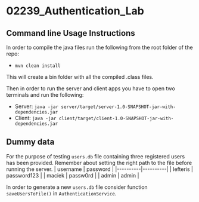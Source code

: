 # 02239_Authentication_Lab

## Command line Usage Instructions
In order to compile the java files run the following from the root folder of the repo:
* `mvn clean install`

This will create a bin folder with all the compiled .class files.

Then in order to run the server and client apps you have to open two terminals and run the following:
* Server: `java -jar server/target/server-1.0-SNAPSHOT-jar-with-dependencies.jar`
* Client: `java -jar client/target/client-1.0-SNAPSHOT-jar-with-dependencies.jar`

## Dummy data
For the purpose of testing `users.db` file containing three registered users has been provided. Remember about setting the right path to the file before running the server.
| username | password |
|----------|----------|
| lefteris | password123 |
| maciek | passw0rd |
| admin | admin |

In order to generate a new `users.db` file consider function `saveUsersToFile()` in `AuthenticationService`.
